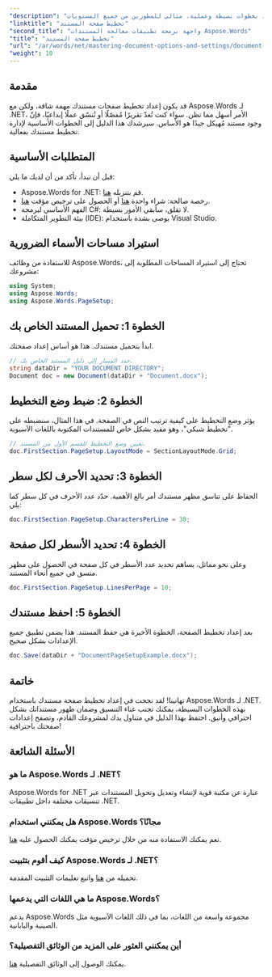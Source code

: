 ```yaml
---
"description": "تعلم كيفية إعداد تخطيط صفحتك، وتحديد عدد الأحرف في كل سطر، وتحسين مظهر المستند بخطوات بسيطة وعملية. مثالي للمطورين من جميع المستويات."
"linktitle": "تخطيط صفحة المستند"
"second_title": "واجهة برمجة تطبيقات معالجة المستندات Aspose.Words"
"title": "تخطيط صفحة المستند"
"url": "/ar/words/net/mastering-document-options-and-settings/document-page-layout/"
"weight": 10
---
```


## مقدمة

قد يكون إعداد تخطيط صفحات مستندك مهمة شاقة، ولكن مع Aspose.Words لـ .NET، الأمر أسهل مما تظن. سواء كنت تُعدّ تقريرًا مُفصّلًا أو تُنسّق عملًا إبداعيًا، فإنّ وجود مستند مُهيكل جيدًا هو الأساس. سيرشدك هذا الدليل إلى الخطوات الأساسية لإدارة تخطيط مستندك بفعالية.

## المتطلبات الأساسية

قبل أن نبدأ، تأكد من أن لديك ما يلي:

- Aspose.Words for .NET: قم بتنزيله [هنا](https://releases.aspose.com/words/net/).
- رخصة صالحة: شراء واحدة [هنا](https://purchase.aspose.com/buy) أو الحصول على ترخيص مؤقت [هنا](https://purchase.aspose.com/temporary-license/).
- الفهم الأساسي لبرمجة C#: لا تقلق، سأبقي الأمور بسيطة.
- بيئة التطوير المتكاملة (IDE): يوصى بشدة باستخدام Visual Studio.

## استيراد مساحات الأسماء الضرورية

للاستفادة من وظائف Aspose.Words، تحتاج إلى استيراد المساحات المطلوبة إلى مشروعك:

```csharp
using System;
using Aspose.Words;
using Aspose.Words.PageSetup;
```

## الخطوة 1: تحميل المستند الخاص بك

ابدأ بتحميل مستندك. هذا هو أساس إعداد صفحتك.

```csharp
// حدد المسار إلى دليل المستند الخاص بك.
string dataDir = "YOUR DOCUMENT DIRECTORY";
Document doc = new Document(dataDir + "Document.docx");
```

## الخطوة 2: ضبط وضع التخطيط

يؤثر وضع التخطيط على كيفية ترتيب النص في الصفحة. في هذا المثال، سنضبطه على "تخطيط شبكي"، وهو مفيد بشكل خاص للمستندات المكتوبة باللغات الآسيوية.

```csharp
// تعيين وضع التخطيط للقسم الأول من المستند.
doc.FirstSection.PageSetup.LayoutMode = SectionLayoutMode.Grid;
```

## الخطوة 3: تحديد الأحرف لكل سطر

الحفاظ على تناسق مظهر مستندك أمر بالغ الأهمية. حدّد عدد الأحرف في كل سطر كما يلي:

```csharp
doc.FirstSection.PageSetup.CharactersPerLine = 30;
```

## الخطوة 4: تحديد الأسطر لكل صفحة

وعلى نحو مماثل، يساهم تحديد عدد الأسطر في كل صفحة في الحصول على مظهر متسق في جميع أنحاء المستند.

```csharp
doc.FirstSection.PageSetup.LinesPerPage = 10;
```

## الخطوة 5: احفظ مستندك

بعد إعداد تخطيط الصفحة، الخطوة الأخيرة هي حفظ المستند. هذا يضمن تطبيق جميع الإعدادات بشكل صحيح.

```csharp
doc.Save(dataDir + "DocumentPageSetupExample.docx");
```

## خاتمة

تهانينا! لقد نجحت في إعداد تخطيط صفحة مستندك باستخدام Aspose.Words لـ .NET. بهذه الخطوات البسيطة، يمكنك تجنب عناء التنسيق وضمان ظهور مستنداتك بشكل احترافي وأنيق. احتفظ بهذا الدليل في متناول يدك لمشروعك القادم، وتصفح إعدادات صفحتك باحترافية!

## الأسئلة الشائعة

### ما هو Aspose.Words لـ .NET؟
Aspose.Words for .NET عبارة عن مكتبة قوية لإنشاء وتعديل وتحويل المستندات عبر تنسيقات مختلفة داخل تطبيقات .NET.

### هل يمكنني استخدام Aspose.Words مجانًا؟
نعم يمكنك الاستفادة منه من خلال ترخيص مؤقت يمكنك الحصول عليه [هنا](https://purchase.aspose.com/temporary-license/).

### كيف أقوم بتثبيت Aspose.Words لـ .NET؟
تحميله من [هنا](https://releases.aspose.com/words/net/) واتبع تعليمات التثبيت المقدمة.

### ما هي اللغات التي يدعمها Aspose.Words؟
يدعم Aspose.Words مجموعة واسعة من اللغات، بما في ذلك اللغات الآسيوية مثل الصينية واليابانية.

### أين يمكنني العثور على المزيد من الوثائق التفصيلية؟
يمكنك الوصول إلى الوثائق التفصيلية [هنا](https://reference.aspose.com/words/net/).